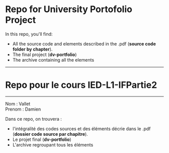 # Repo for University Portofolio Project

In this repo, you'll find:
- All the source code and elements described in the .pdf (**source code folder by chapter**).
- The final project (**dv-portfolio**)
- The archive containing all the elements

---


# Repo pour le cours IED-L1-IFPartie2

---

Nom : Vallet <br>
Prenom : Damien

Dans ce repo, on trouvera :
- l'intégralité des codes sources et des éléments décrie dans le .pdf (**dossier code source par chapitre**).
- Le projet final (**dv-portfolio**)
- L'archive regroupant tous les éléments
